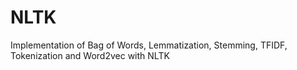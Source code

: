 # NLTK
Implementation of Bag of Words, Lemmatization, Stemming, TFIDF, Tokenization and Word2vec with NLTK
